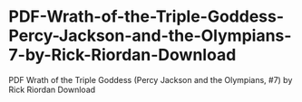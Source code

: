 # PDF-Wrath-of-the-Triple-Goddess-Percy-Jackson-and-the-Olympians-7-by-Rick-Riordan-Download
PDF Wrath of the Triple Goddess (Percy Jackson and the Olympians, #7) by Rick Riordan Download
